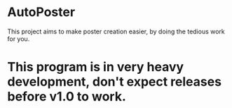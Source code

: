 # AutoPoster
This project aims to make poster creation easier, by doing the tedious work for you.

# This program is in very heavy development, don't expect releases before v1.0 to work.
